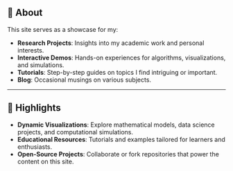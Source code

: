 ## 📌 About

This site serves as a showcase for my:
- **Research Projects**: Insights into my academic work and personal interests.
- **Interactive Demos**: Hands-on experiences for algorithms, visualizations, and simulations.
- **Tutorials**: Step-by-step guides on topics I find intriguing or important.
- **Blog**: Occasional musings on various subjects.

---

## 🌟 Highlights

- **Dynamic Visualizations**: Explore mathematical models, data science projects, and computational simulations.
- **Educational Resources**: Tutorials and examples tailored for learners and enthusiasts.
- **Open-Source Projects**: Collaborate or fork repositories that power the content on this site.



